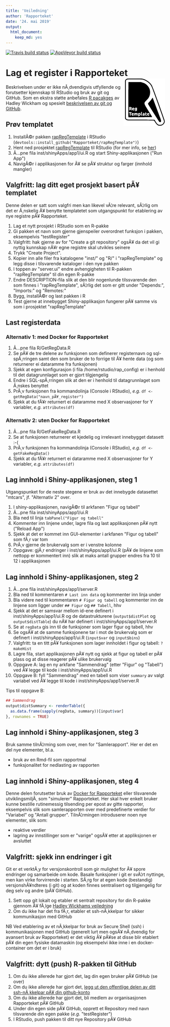 ```yaml
---
title: 'Veiledning'
author: 'Rapporteket'
date: '24. mai 2019'
output: 
  html_document: 
    keep_md: yes
---
```


<!-- badges: start -->
[![Travis build status](https://travis-ci.org/Rapporteket/rapRegTemplate.svg?branch=master)](https://travis-ci.org/Rapporteket/rapRegTemplate)
[![AppVeyor build status](https://ci.appveyor.com/api/projects/status/github/Rapporteket/rapRegTemplate?branch=master&svg=true)](https://ci.appveyor.com/project/Rapporteket/rapRegTemplate)
<!-- badges: end -->
  
# Lag et register i Rapporteket <img src="man/figures/logo.svg" align="right" height="150" />
Beskrivelsen under er ikke nÃ¸dvendigvis utfyllende og forutsetter kjennskap til RStudio og bruk av git og GitHub. Som en ekstra støtte anbefales [R pacakges](http://r-pkgs.had.co.nz/) av Hadley Wickham og spesielt [beskrivelsen av git og GitHub](http://r-pkgs.had.co.nz/git.html#git-rstudio).


## Prøv templatet
1. InstallÃ©r pakken [rapRegTemplate](https://github.com/Rapporteket/rapRegTemplate) i RStudio (`devtools::install_github("Rapporteket/rapRegTemplate")`)
1. Hent ned prosjektet [rapRegTemplate](https://github.com/Rapporteket/rapRegTemplate) til RStudio (for mer info, se [her](https://support.rstudio.com/hc/en-us/articles/200526207-Using-Projects))
1. Ã…pne fila inst/shinyApps/app1/ui.R og start Shiny-applikasjonen ("Run App")
1. NavigÃ©r i applikasjonen for Ã¥ se pÃ¥ struktur og farger (innhold mangler)

## Valgfritt: lag ditt eget prosjekt basert pÃ¥ templatet
Denne delen er satt som valgfri men kan likevel vÃ¦re relevant, sÃ¦rlig om det er Ã¸nskelig Ã¥ benytte templatetet som utgangspunkt for etablering av nye registre pÃ¥ Rapporteket.

1. Lag et nytt prosjekt i RStudio som en R-pakke
1. Gi pakken et navn som gjerne gjenspeiler overordnet funksjon i pakken, eksempelvis "testRegister"
1. Valgfritt: hak gjerne av for "Create a git repository" ogsÃ¥ da det vil gi nyttig kunnskap nÃ¥r egne registre skal utvikles seinere
1. Trykk "Create Project".
1. Kopier inn alle filer fra katalogene "inst/" og "R/" i "rapRegTemplate" og legg disse i tilsvarende kataloger i den nye pakken
1. I toppen av "server.ui" endre avhengigheten til R-pakken "rapRegTemplate" til din egen R-pakke
1. Endre DESCRIPTION-fila slik at den blir nogenlunde tilssvarende den som finnes i "rapRegTemplate", sÃ¦rlig det som er gitt under "Depends:", "Imports:" og "Remotes:"
1. Bygg, installÃ©r og last pakken i R
1. Test gjerne at innebygget Shiny-applikasjon fungerer pÃ¥ samme vis som i prosjektet "rapRegTemplate"

## Last registerdata
### Alternativ 1: med Docker for Rapporteket
1. Ã…pne fila R/GetRegData.R
1. Se pÃ¥ de tre delene av funksjonen som definerer registernavn og sql-spÃ¸rringen samt den som bruker de to forrige til Ã¥ hente data (og som returnerer ei dataramme fra funksjonen)
1. Sjekk at egen konfigurasjon (i fila /home/rstudio/rap_config) er i henhold til det datagrunnlaget som er gjort tilgjengelig
1. Endre i SQL-spÃ¸rringen slik at den er i henhold til datagrunnlaget som Ã¸nskes benyttet
1. PrÃ¸v funksjonen fra kommandolinja (Console i RStudio), _e.g._ `df <- getRegData("navn_pÃ¥_register")`
1. Sjekk at du fÃ¥r returnert ei dataramme med X observasjoner for Y variabler, _e.g._ `attributes(df)`

### Alternativ 2: uten Docker for Rapporteket
1. Ã…pne fila R/GetFakeRegData.R
1. Se at funksjonen returnerer et kjedelig og irrelevant innebygget datasett :-(
1. PrÃ¸v funksjonen fra kommandolinja (Console i RStudio), _e.g._ `df <- getFakeRegData()`
1. Sjekk at du fÃ¥r returnert ei dataramme med X observasjoner for Y variabler, _e.g._ `attributes(df)`

## Lag innhold i Shiny-applikasjonen, steg 1
Utgangspunket for de neste stegene er bruk av det innebygde datasettet "mtcars", jf. "Alternativ 2" over.

1. I shiny-applikasjonen, navigÃ©r til arkfanen "Figur og tabell"
1. Ã…pne fila inst/shinyApps/app1/ui.R
1. Bla ned til linja `tabPanel("Figur og tabell"`
1. Kommenter inn linjene under, lagre fila og last applikasjonen pÃ¥ nytt ("Reload App")
1. Sjekk at det er kommet inn GUI-elementer i arkfanen "Figur og tabell" som fÃ¸r var tom
1. PrÃ¸v gjerne de brukervalg som er i venstre kolonne
1. Oppgave: gjÃ¸r endringer i inst/shinyApps/app1/ui.R (pÃ¥ de linjene som nettopp er kommentert inn) slik at maks antall grupper endres fra 10 til 12 i applikasjonen 

## Lag innhold i Shiny-applikasjonen, steg 2
1. Ã…pne fila inst/shinyApps/app1/server.R
1. Bla ned til kommentaren `# Last inn data` og kommenter inn linja under 
1. Bla videre ned til kommentaren `# Figur og tabell` og kommenter inn de linjene som ligger under `## Figur` og `## Tabell`, hhv
1. Sjekk at det er samsvar mellom id-ene definert i inst/shinyApps/app1/ui.R og de datastrukturene (`output$distPlot` og `output$distTable`) du nÃ¥ har definert i inst/shinyApps/app1/server.R
1. Se at `regData` gis inn til de funksjoner som lager figur og tabell, hhv
1. Se ogsÃ¥ at de samme funksjonene tar i mot de brukervalg som er definert i inst/shinyApps/app1/ui.R (`input$var` og `input$bins`)
1. Valgfritt: ta en titt pÃ¥ funksjonen som lager innholdet i figur og tabell: `?makeHist`
1. Lagre fila, start applikasjonen pÃ¥ nytt og sjekk at figur og tabell er pÃ¥ plass og at disse reagerer pÃ¥ ulike brukervalg
1. Oppgave A: lag en ny arkfane "Sammendrag" (etter "Figur" og "Tabell") ved Ã¥ legge til kode i inst/shinyApps/app1/ui.R
1. Oppgave B: fyll "Sammendrag" med en tabell som viser `summary` av valgt variabel ved Ã¥ legge til kode i inst/shinyApps/app1/server.R

Tips til oppgave B:

```r
## Sammendrag
output$distSummary <- renderTable({
  as.data.frame(sapply(regData, summary))[input$var]
}, rownames = TRUE)
```

## Lag innhold i Shiny-applikasjonen, steg 3
Bruk samme tilnÃ¦rming som over, men for "Samlerapport". Her er det en del nye elementer, bl.a.

- bruk av en Rmd-fil som rapportmal
- funksjonalitet for nedlasting av rapporten

## Lag innhold i Shiny-applikasjonen, steg 4
Denne delen forutsetter bruk av [Docker for Rapporteket](https://github.com/Rapporteket/docker) eller tilsvarende utviklingsmiljÃ¸ som "simulerer" Rapporteket. Her skal hver enkelt bruker kunne bestille rutinemessig tilsending per epost av gitte rapporter, eksempelvis slik som samlerapporten over med predefinerte verdier for "Variabel" og "Antall grupper". TilnÃ¦rmingen introduserer noen nye elementer, slik som:

- reaktive verdier
- lagring av innstillinger som er "varige" ogsÃ¥ etter at appliksjonen er avsluttet

## Valgfritt: sjekk inn endringer i git
Git er et verktÃ¸y for versjonskontroll som gir mulighet for Ã¥ spore endringer og samarbeide om kode. Basale funksjoner i git er svÃ¦rt nyttinge, men kan virke forvirrende i starten. SÃ¸rg for at egen kode (bestandig) versjonshÃ¥ndteres (i git) og at koden finnes sentralisert og tilgjengelig for deg selv og andre (pÃ¥ GitHub).

1. Sett opp git lokalt og etabler et sentralt repository for din R-pakke gjennom Ã¥ fÃ¸lge [Hadley Wickhams veiledning](http://r-pkgs.had.co.nz/git.html#git-rstudio)
1. Om du ikke har det fra fÃ¸r, etabler et ssh-nÃ¸kkelpar for sikker kommunikasjon med GitHub

NB Ved etablering av et nÃ¸kkelpar for bruk av Secure Shell (ssh) i kommunikasjonen med GitHub (generelt lurt men ogsÃ¥ nÃ¸dvendig for avansert bruk av Rapporteket) er det viktig Ã¥ pÃ¥se at disse blir etablert pÃ¥ din egen fysiske datamaskin (og eksempelvi ikke inne i en docker-container om det er i bruk)


## Valgfritt: dytt (push) R-pakken til GitHub
1. Om du ikke allerede har gjort det, lag din egen bruker pÃ¥ GitHub (se over)
1. Om du ikke allerede har gjort det, [legg ut den offentlige delen av ditt ssh-nÃ¸kkelpar pÃ¥ din github-konto](https://help.github.com/en/articles/adding-a-new-ssh-key-to-your-github-account) 
1. Om du ikke allerede har gjort det, bli medlem av organisasjonen Rapporteket pÃ¥ GitHub
1. Under din egen side pÃ¥ GitHub, opprett et Repository med navn tilsvarende din egen pakke (_e.g._ "testRegister")
1. I RStudio, push pakken til ditt nye Repository pÃ¥ GitHub
